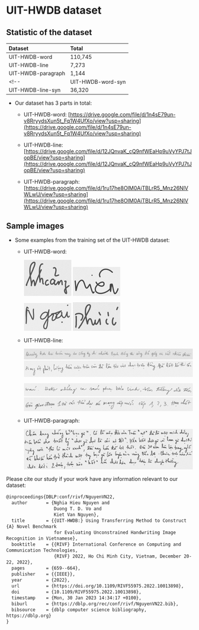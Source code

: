 # UIT-HWDB dataset

## Statistic of the dataset

| Dataset | Total |
|:---|:---|
| UIT-HWDB-word | 110,745|
| UIT-HWDB-line | 7,273 |
| UIT-HWDB-paragraph | 1,144 |
<!-- | UIT-HWDB-word-syn | 307,734 |
| UIT-HWDB-line-syn | 36,320 | -->


* Our dataset has 3 parts in total:

    * UIT-HWDB-word: [https://drive.google.com/file/d/1n4sE79un-v8RryydsXun5t_Fq1W4UfXo/view?usp=sharing](https://drive.google.com/file/d/1n4sE79un-v8RryydsXun5t_Fq1W4UfXo/view?usp=sharing)

    * UIT-HWDB-line: [https://drive.google.com/file/d/12JQnvaK_cQ9nfWEaHp9uVyYPJ7tJopBE/view?usp=sharing](https://drive.google.com/file/d/12JQnvaK_cQ9nfWEaHp9uVyYPJ7tJopBE/view?usp=sharing)

    * UIT-HWDB-paragraph: [https://drive.google.com/file/d/1ru17he8OIM0AiTBLrR5_Mnz26NlVWLwU/view?usp=sharing](https://drive.google.com/file/d/1ru17he8OIM0AiTBLrR5_Mnz26NlVWLwU/view?usp=sharing)
<!-- 
    * UIT-HWDB-word-syn: [https://drive.google.com/file/d/1TDpqEZccmbImuHOf6qsxEcF_Os2Kvemb/view?usp=sharing](https://drive.google.com/file/d/1TDpqEZccmbImuHOf6qsxEcF_Os2Kvemb/view?usp=sharing)

    * UIT-HWDB-line-syn: [https://drive.google.com/file/d/1yrZLpQKm7Fwkz0xAE4JgjUqlR11N9m43/view?usp=sharing](https://drive.google.com/file/d/1yrZLpQKm7Fwkz0xAE4JgjUqlR11N9m43/view?usp=sharing) -->


## Sample images

* Some examples from the training set of the UIT-HWDB dataset:

    * UIT-HWDB-word:

        ![UIT-HWDB-word-1](images/words/1.jpg) ![UIT-HWDB-word-1](images/words/2.jpg)

        ![UIT-HWDB-word-1](images/words/3.jpg) ![UIT-HWDB-word-1](images/words/4.jpg)

    * UIT-HWDB-line:

        ![UIT-HWDB-line-1](images/lines/1.png) ![UIT-HWDB-line-1](images/lines/2.png)

        ![UIT-HWDB-line-1](images/lines/3.png) ![UIT-HWDB-line-1](images/lines/4.png)

    * UIT-HWDB-paragraph:

        ![UIT-HWDB-paragraph-1](images/paragraphs/2.jpg)

<!--     * UIT-HWDB-word-syn: 

        ![UIT-HWDB-word-1](images/words_syn/word_1.png) ![UIT-HWDB-word-1](images/words_syn/word_2.png)

        ![UIT-HWDB-word-1](images/words_syn/word_3.png) ![UIT-HWDB-word-1](images/words_syn/word_4.png)
    
    * UIT-HWDB-line-syn 

        ![UIT-HWDB-line-1](images/lines_syn/line_1.png) ![UIT-HWDB-line-1](images/lines_syn/line_2.png)

        ![UIT-HWDB-line-1](images/lines_syn/line_3.png) ![UIT-HWDB-line-1](images/lines_syn/line_4.png) -->

Please cite our study if your work have any information relevant to our dataset:
```
@inproceedings{DBLP:conf/rivf/NguyenVN22,
  author       = {Nghia Hieu Nguyen and
                  Duong T. D. Vo and
                  Kiet Van Nguyen},
  title        = {{UIT-HWDB:} Using Transferring Method to Construct {A} Novel Benchmark
                  for Evaluating Unconstrained Handwriting Image Recognition in Vietnamese},
  booktitle    = {{RIVF} International Conference on Computing and Communication Technologies,
                  {RIVF} 2022, Ho Chi Minh City, Vietnam, December 20-22, 2022},
  pages        = {659--664},
  publisher    = {{IEEE}},
  year         = {2022},
  url          = {https://doi.org/10.1109/RIVF55975.2022.10013898},
  doi          = {10.1109/RIVF55975.2022.10013898},
  timestamp    = {Mon, 30 Jan 2023 14:34:17 +0100},
  biburl       = {https://dblp.org/rec/conf/rivf/NguyenVN22.bib},
  bibsource    = {dblp computer science bibliography, https://dblp.org}
}
```
